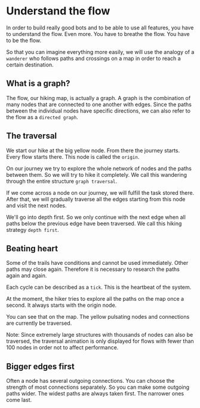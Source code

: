 # Understand the flow
In order to build really good bots and to be able to use all features, you have to understand the flow.
Even more. You have to breathe the flow. You have to be the flow.

So that you can imagine everything more easily, we will use the analogy of a `wanderer` who follows paths and crossings on a map in order to reach a certain destination.

## What is a graph?
The flow, our hiking map, is actually a graph. A graph is the combination of many nodes that are connected to one another with edges.
Since the paths between the individual nodes have specific directions, we can also refer to the flow as a `directed graph`.

## The traversal
We start our hike at the big yellow node. From there the journey starts. Every flow starts there. This node is called the `origin`.

On our journey we try to explore the whole network of nodes and the paths between them. So we will try to hike it completely.
We call this wandering through the entire structure `graph traversal`.

If we come across a node on our journey, we will fulfill the task stored there. After that, we will gradually traverse all the edges starting from this node and visit the next nodes.

We'll go into depth first. So we only continue with the next edge when all paths below the previous edge have been traversed. We call this hiking strategy `depth first`.

## Beating heart
Some of the trails have conditions and cannot be used immediately. Other paths may close again. Therefore it is necessary to research the paths again and again.

Each cycle can be described as a `tick`. This is the heartbeat of the system.

At the moment, the hiker tries to explore all the paths on the map once a second. It always starts with the origin node.

You can see that on the map. The yellow pulsating nodes and connections are currently be traversed.

Note: Since extremely large structures with thousands of nodes can also be traversed, the traversal animation is only displayed for flows with fewer than 100 nodes in order not to affect performance.

## Bigger edges first
Often a node has several outgoing connections. You can choose the strength of most connections separately. So you can make some outgoing paths wider.
The widest paths are always taken first. The narrower ones come last.
